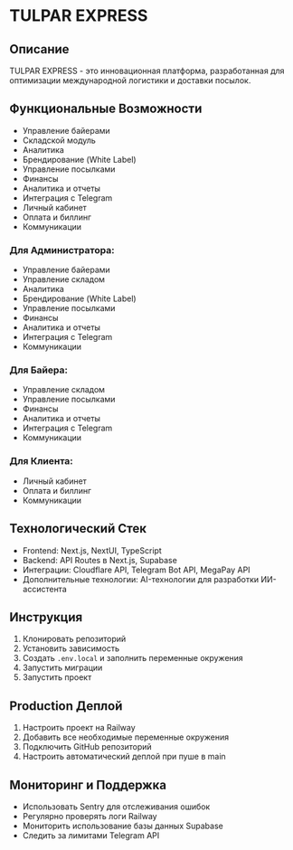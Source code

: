 # TULPAR EXPRESS

## Описание
TULPAR EXPRESS - это инновационная платформа, разработанная для оптимизации международной логистики и доставки посылок.

## Функциональные Возможности
- Управление байерами
- Складской модуль
- Аналитика
- Брендирование (White Label)
- Управление посылками
- Финансы
- Аналитика и отчеты
- Интеграция с Telegram
- Личный кабинет
- Оплата и биллинг
- Коммуникации

### Для Администратора:
- Управление байерами
- Управление складом
- Аналитика
- Брендирование (White Label)
- Управление посылками
- Финансы
- Аналитика и отчеты
- Интеграция с Telegram
- Коммуникации

### Для Байера:
- Управление складом
- Управление посылками
- Финансы
- Аналитика и отчеты
- Интеграция с Telegram
- Коммуникации

### Для Клиента:
- Личный кабинет
- Оплата и биллинг
- Коммуникации

## Технологический Стек
- Frontend: Next.js, NextUI, TypeScript
- Backend: API Routes в Next.js, Supabase
- Интеграции: Cloudflare API, Telegram Bot API, MegaPay API
- Дополнительные технологии: AI-технологии для разработки ИИ-ассистента

## Инструкция
1. Клонировать репозиторий
2. Установить зависимость
3. Создать `.env.local` и заполнить переменные окружения
4. Запустить миграции
5. Запустить проект

## Production Деплой
1. Настроить проект на Railway
2. Добавить все необходимые переменные окружения
3. Подключить GitHub репозиторий
4. Настроить автоматический деплой при пуше в main

## Мониторинг и Поддержка
- Использовать Sentry для отслеживания ошибок
- Регулярно проверять логи Railway
- Мониторить использование базы данных Supabase
- Следить за лимитами Telegram API